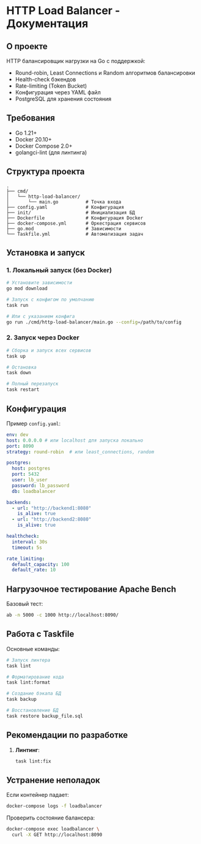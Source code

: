 # HTTP Load Balancer - Документация

## О проекте

HTTP балансировщик нагрузки на Go с поддержкой:
- Round-robin, Least Connections и Random алгоритмов балансировки
- Health-check бэкендов
- Rate-limiting (Token Bucket)
- Конфигурация через YAML файл
- PostgreSQL для хранения состояния

## Требования

- Go 1.21+
- Docker 20.10+
- Docker Compose 2.0+
- golangci-lint (для линтинга)

## Структура проекта

```
.
├── cmd/
│   └── http-load-balancer/
│       └── main.go          # Точка входа
├── config.yaml              # Конфигурация
├── init/                    # Инициализация БД
├── Dockerfile               # Конфигурация Docker
├── docker-compose.yml       # Оркестрация сервисов
├── go.mod                   # Зависимости
└── Taskfile.yml             # Автоматизация задач
```

## Установка и запуск

### 1. Локальный запуск (без Docker)

```bash
# Установите зависимости
go mod download

# Запуск с конфигом по умолчанию
task run

# Или с указанием конфига
go run ./cmd/http-load-balancer/main.go --config=/path/to/config
```

### 2. Запуск через Docker

```bash
# Сборка и запуск всех сервисов
task up

# Остановка
task down

# Полный перезапуск
task restart
```

## Конфигурация

Пример `config.yaml`:

```yaml
env: dev
host: 0.0.0.0 # или localhost для запуска локально
port: 8090
strategy: round-robin  # или least_connections, random

postgres:
  host: postgres
  port: 5432
  user: lb_user
  password: lb_password
  db: loadbalancer

backends:
  - url: "http://backend1:8080"
    is_alive: true
  - url: "http://backend2:8080"
    is_alive: true

healthcheck:
  interval: 30s
  timeout: 5s

rate_limiting:
  default_capacity: 100
  default_rate: 10
```

## Нагрузочное тестирование Apache Bench

Базовый тест:
```bash
ab -n 5000 -c 1000 http://localhost:8090/
```

## Работа с Taskfile

Основные команды:

```bash
# Запуск линтера
task lint

# Форматирование кода
task lint:format

# Создание бэкапа БД
task backup

# Восстановление БД
task restore backup_file.sql
```

## Рекомендации по разработке

1. **Линтинг**:
   ```bash
   task lint:fix
   ```

## Устранение неполадок

Если контейнер падает:
```bash
docker-compose logs -f loadbalancer
```

Проверить состояние балансера:
```bash
docker-compose exec loadbalancer \
  curl -X GET http://localhost:8090
```